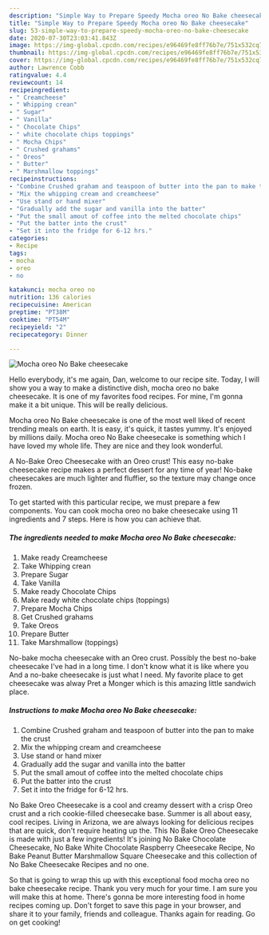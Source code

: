 ```yaml
---
description: "Simple Way to Prepare Speedy Mocha oreo No Bake cheesecake"
title: "Simple Way to Prepare Speedy Mocha oreo No Bake cheesecake"
slug: 53-simple-way-to-prepare-speedy-mocha-oreo-no-bake-cheesecake
date: 2020-07-30T23:03:41.843Z
image: https://img-global.cpcdn.com/recipes/e96469fe8ff76b7e/751x532cq70/mocha-oreo-no-bake-cheesecake-recipe-main-photo.jpg
thumbnail: https://img-global.cpcdn.com/recipes/e96469fe8ff76b7e/751x532cq70/mocha-oreo-no-bake-cheesecake-recipe-main-photo.jpg
cover: https://img-global.cpcdn.com/recipes/e96469fe8ff76b7e/751x532cq70/mocha-oreo-no-bake-cheesecake-recipe-main-photo.jpg
author: Lawrence Cobb
ratingvalue: 4.4
reviewcount: 14
recipeingredient:
- " Creamcheese"
- " Whipping crean"
- " Sugar"
- " Vanilla"
- " Chocolate Chips"
- " white chocolate chips toppings"
- " Mocha Chips"
- " Crushed grahams"
- " Oreos"
- " Butter"
- " Marshmallow toppings"
recipeinstructions:
- "Combine Crushed graham and teaspoon of butter into the pan to make the crust"
- "Mix the whipping cream and creamcheese"
- "Use stand or hand mixer"
- "Gradually add the sugar and vanilla into the batter"
- "Put the small amout of coffee into the melted chocolate chips"
- "Put the batter into the crust"
- "Set it into the fridge for 6-12 hrs."
categories:
- Recipe
tags:
- mocha
- oreo
- no

katakunci: mocha oreo no 
nutrition: 136 calories
recipecuisine: American
preptime: "PT38M"
cooktime: "PT54M"
recipeyield: "2"
recipecategory: Dinner

---
```



![Mocha oreo No Bake cheesecake](https://img-global.cpcdn.com/recipes/e96469fe8ff76b7e/751x532cq70/mocha-oreo-no-bake-cheesecake-recipe-main-photo.jpg)

Hello everybody, it's me again, Dan, welcome to our recipe site. Today, I will show you a way to make a distinctive dish, mocha oreo no bake cheesecake. It is one of my favorites food recipes. For mine, I'm gonna make it a bit unique. This will be really delicious.

Mocha oreo No Bake cheesecake is one of the most well liked of recent trending meals on earth. It is easy, it's quick, it tastes yummy. It's enjoyed by millions daily. Mocha oreo No Bake cheesecake is something which I have loved my whole life. They are nice and they look wonderful.

A No-Bake Oreo Cheesecake with an Oreo crust! This easy no-bake cheesecake recipe makes a perfect dessert for any time of year! No-bake cheesecakes are much lighter and fluffier, so the texture may change once frozen.


To get started with this particular recipe, we must prepare a few components. You can cook mocha oreo no bake cheesecake using 11 ingredients and 7 steps. Here is how you can achieve that.

<!--inarticleads1-->

##### The ingredients needed to make Mocha oreo No Bake cheesecake:

1. Make ready  Creamcheese
1. Take  Whipping crean
1. Prepare  Sugar
1. Take  Vanilla
1. Make ready  Chocolate Chips
1. Make ready  white chocolate chips (toppings)
1. Prepare  Mocha Chips
1. Get  Crushed grahams
1. Take  Oreos
1. Prepare  Butter
1. Take  Marshmallow (toppings)


No-bake mocha cheesecake with an Oreo crust. Possibly the best no-bake cheesecake I&#39;ve had in a long time. I don&#39;t know what it is like where you And a no-bake cheesecake is just what I need. My favorite place to get cheesecake was alway Pret a Monger which is this amazing little sandwich place. 

<!--inarticleads2-->

##### Instructions to make Mocha oreo No Bake cheesecake:

1. Combine Crushed graham and teaspoon of butter into the pan to make the crust
1. Mix the whipping cream and creamcheese
1. Use stand or hand mixer
1. Gradually add the sugar and vanilla into the batter
1. Put the small amout of coffee into the melted chocolate chips
1. Put the batter into the crust
1. Set it into the fridge for 6-12 hrs.


No Bake Oreo Cheesecake is a cool and creamy dessert with a crisp Oreo crust and a rich cookie-filled cheesecake base. Summer is all about easy, cool recipes. Living in Arizona, we are always looking for delicious recipes that are quick, don&#39;t require heating up the. This No Bake Oreo Cheesecake is made with just a few ingredients! It&#39;s joining No Bake Chocolate Cheesecake, No Bake White Chocolate Raspberry Cheesecake Recipe, No Bake Peanut Butter Marshmallow Square Cheesecake and this collection of No Bake Cheesecake Recipes and no one. 

So that is going to wrap this up with this exceptional food mocha oreo no bake cheesecake recipe. Thank you very much for your time. I am sure you will make this at home. There's gonna be more interesting food in home recipes coming up. Don't forget to save this page in your browser, and share it to your family, friends and colleague. Thanks again for reading. Go on get cooking!
